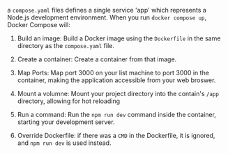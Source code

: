 a `compose.yaml` files defines a single service 'app' which represents a Node.js development environment. When you run `docker compose up`, Docker Compose will:

1. Build an image: Build a Docker image using the `Dockerfile` in the same directory as the `compose.yaml` file.

2. Create a container: Create a container from that image.

3. Map Ports: Map port 3000 on your list machine to port 3000 in the container, making the application accessible from your web broswer.

4. Mount a volumne: Mount your project directory into the contain's `/app` directory, allowing for hot reloading

5. Run a command: Run the `npm run dev` command inside the container, starting your development server.

6. Override Dockerfile: if there was a `CMD` in the Dockerfile, it is ignored, and `npm run dev` is used instead.